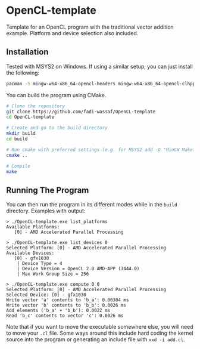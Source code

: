 # OpenCL-template
Template for an OpenCL program with the traditional vector addition example. Platform and device selection also included.

## Installation
Tested with MSYS2 on Windows. If using a similar setup, you can just install the following:
```bash
pacman -S mingw-w64-x86_64-opencl-headers mingw-w64-x86_64-opencl-clhpp mingw-w64-x86_64-opencl-icd 
```

You can build the program using CMake.
```bash
# Clone the repository
git clone https://github.com/fadi-wassaf/OpenCL-template
cd OpenCL-template

# Create and go to the build directory
mkdir build
cd build

# Run cmake with preferred settings (e.g. for MSYS2 add -G "MinGW Makefiles")
cmake ..

# Compile
make
```
## Running The Program
You can then run the program in its different modes while in the `build` directory. Examples with output:
```
> ./OpenCL-template.exe list_platforms
Available Platforms:
   [0] - AMD Accelerated Parallel Processing

> ./OpenCL-template.exe list_devices 0
Selected Platform: [0] - AMD Accelerated Parallel Processing
Available Devices:
   [0] - gfx1030
    | Device Type = 4
    | Device Version = OpenCL 2.0 AMD-APP (3444.0)
    | Max Work Group Size = 256

> ./OpenCL-template.exe compute 0 0
Selected Platform: [0] - AMD Accelerated Parallel Processing
Selected Device: [0] - gfx1030
Write vector 'a' contents to 'b_a': 0.00304 ms
Write vector 'b' contents to 'b_b': 0.0026 ms
Add elements ('b_a' + 'b_b'): 0.0022 ms
Read 'b_c' contents to vector 'c': 0.0026 ms
```
Note that if you want to move the executable somewhere else, you will need to move your `.cl` file. Some ways around this include hard coding the kernel source into the program or generating an include file with `xxd -i add.cl`.
